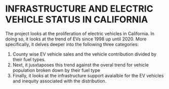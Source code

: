 # INFRASTRUCTURE AND ELECTRIC VEHICLE STATUS IN CALIFORNIA
The project looks at the proliferation of electric vehicles in California. In doing so, it looks at the trend of EVs since 1998 up until 2020.
More specifically, it delves deeper into the following three categories:
1. County wise EV vehicle sales and the vehicle contribution divided by their fuel types.
2. Next, it jusxtaposes this trend against the overal trend for vehicle population broken down by their fuel type
3. Finally, it looks at the infrastructure support avaialble for the EV vehicles and inequity associated with the distribution.
